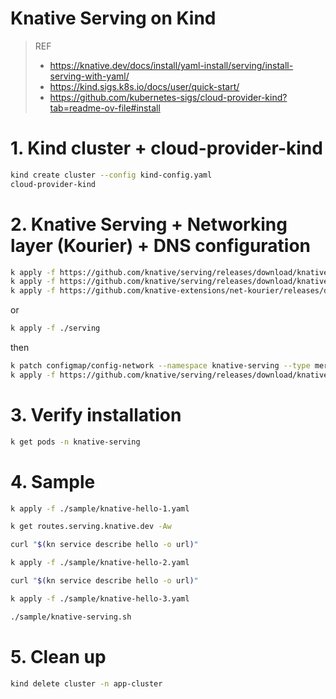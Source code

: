 # Knative Serving on Kind

> REF
> - https://knative.dev/docs/install/yaml-install/serving/install-serving-with-yaml/
> - https://kind.sigs.k8s.io/docs/user/quick-start/
> - https://github.com/kubernetes-sigs/cloud-provider-kind?tab=readme-ov-file#install

# 1. Kind cluster + cloud-provider-kind

```bash
kind create cluster --config kind-config.yaml
cloud-provider-kind
```

# 2. Knative Serving + Networking layer (Kourier) + DNS configuration

```bash
k apply -f https://github.com/knative/serving/releases/download/knative-v1.19.0/serving-crds.yaml
k apply -f https://github.com/knative/serving/releases/download/knative-v1.19.0/serving-core.yaml
k apply -f https://github.com/knative-extensions/net-kourier/releases/download/knative-v1.19.0/kourier.yaml
```

or

```bash
k apply -f ./serving
```

then

```bash
k patch configmap/config-network --namespace knative-serving --type merge --patch '{"data":{"ingress-class":"kourier.ingress.networking.knative.dev"}}'
k apply -f https://github.com/knative/serving/releases/download/knative-v1.19.0/serving-default-domain.yaml
```

# 3. Verify installation

```bash
k get pods -n knative-serving
```

# 4. Sample

```bash
k apply -f ./sample/knative-hello-1.yaml

k get routes.serving.knative.dev -Aw

curl "$(kn service describe hello -o url)"

k apply -f ./sample/knative-hello-2.yaml

curl "$(kn service describe hello -o url)"

k apply -f ./sample/knative-hello-3.yaml

./sample/knative-serving.sh

```

# 5. Clean up

```bash
kind delete cluster -n app-cluster
```